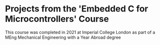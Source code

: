# Projects from the 'Embedded C for Microcontrollers' Course 

This course was completed in 2021 at Imperial College London as part of a MEng Mechanical Engineering with a Year Abroad degree
